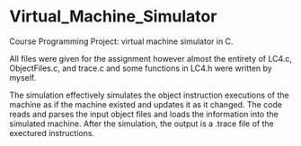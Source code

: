Virtual_Machine_Simulator
=========================

Course Programming Project: virtual machine simulator in C.

All files were given for the assignment however almost the entirety of LC4.c, ObjectFiles.c, and trace.c and some functions in LC4.h were written by myself.

The simulation effectively simulates the object instruction executions of the machine as if the machine existed and updates it as it changed.  The code reads and parses the input object files and loads the information into the simulated machine.  After the simulation, the output is a .trace file of the exectured instructions.
